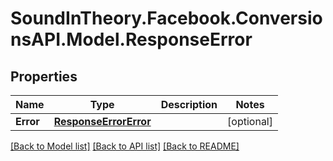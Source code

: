 
# SoundInTheory.Facebook.ConversionsAPI.Model.ResponseError

## Properties

Name | Type | Description | Notes
------------ | ------------- | ------------- | -------------
**Error** | [**ResponseErrorError**](ResponseErrorError.md) |  | [optional] 

[[Back to Model list]](../README.md#documentation-for-models)
[[Back to API list]](../README.md#documentation-for-api-endpoints)
[[Back to README]](../README.md)


